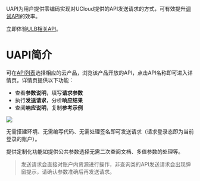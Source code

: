 UAPI为用户提供零编码实现对UCloud提供的API发送请求的方式，可有效提升[调试API](https://console.ucloud.cn/uapi/ucloudapi)的效率。

立即体验[ULB相关API](https://console.ucloud.cn/uapi/product?id=ulb)。


# UAPI简介

可在[API列表](https://console.ucloud.cn/uapi/ucloudapi)选择相应的云产品，浏览该产品开放的API，点击API名称即可进入详情页。详情页提供以下功能：
* 查看**参数说明**，填写**请求参数**
* 执行**发送请求**，分析**响应结果**
* 查阅**响应说明**，复制**参考示例**

![](https://static.ucloud.cn/81a9174814da46fa93602a3025e2a35a.gif)

无需搭建环境、无需编写代码、无需处理签名即可发送请求（请求登录态即为当前登录的账户）。

提供定制化功能如提供公共参数选择无需二次查阅文档、多值参数的处理等。

> 发送请求会直接对账户内资源进行操作，非查询类的API发送请求会出现弹窗提示，请确认参数准确后再发送请求。

